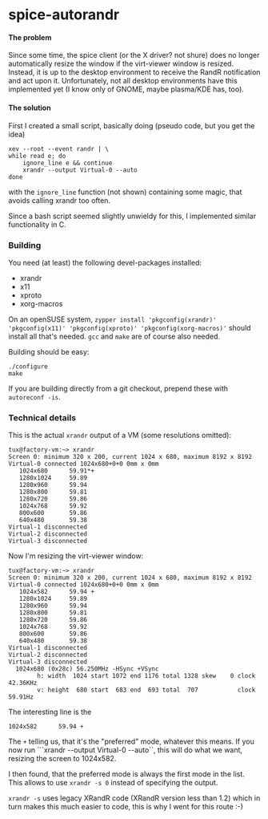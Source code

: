 # spice-autorandr

#### The problem
Since some time, the spice client (or the X driver? not shure) does no longer automatically resize the window if the virt-viewer window is resized. Instead, it is up to the desktop environment to receive the RandR notification and act upon it.
Unfortunately, not all desktop environments have this implemented yet (I know only of GNOME, maybe plasma/KDE has, too).
#### The solution
First I created a small script, basically doing (pseudo code, but you get the idea)

    xev --root --event randr | \
    while read e; do
        ignore_line e && continue
        xrandr --output Virtual-0 --auto
    done

with the ```ignore_line``` function (not shown) containing some magic, that avoids calling xrandr too often.

Since a bash script seemed slightly unwieldy for this, I implemented similar functionality in C.

### Building

You need (at least) the following devel-packages installed:
  * xrandr
  * x11
  * xproto
  * xorg-macros

On an openSUSE system, ```zypper install 'pkgconfig(xrandr)' 'pkgconfig(x11)' 'pkgconfig(xproto)' 'pkgconfig(xorg-macros)'``` should install all that's needed. ```gcc``` and ```make``` are of course also needed.

Building should be easy:

    ./configure
    make

If you are building directly from a git checkout, prepend these with ```autoreconf -is```.

### Technical details
This is the actual ```xrandr``` output of a VM (some resolutions omitted):

    tux@factory-vm:~> xrandr
    Screen 0: minimum 320 x 200, current 1024 x 680, maximum 8192 x 8192
    Virtual-0 connected 1024x680+0+0 0mm x 0mm
       1024x680      59.91*+
       1280x1024     59.89  
       1280x960      59.94  
       1280x800      59.81  
       1280x720      59.86  
       1024x768      59.92  
       800x600       59.86  
       640x480       59.38  
    Virtual-1 disconnected
    Virtual-2 disconnected
    Virtual-3 disconnected

Now I'm resizing the virt-viewer window:

    tux@factory-vm:~> xrandr
    Screen 0: minimum 320 x 200, current 1024 x 680, maximum 8192 x 8192
    Virtual-0 connected 1024x680+0+0 0mm x 0mm
       1024x582      59.94 +
       1280x1024     59.89
       1280x960      59.94
       1280x800      59.81
       1280x720      59.86
       1024x768      59.92
       800x600       59.86
       640x480       59.38
    Virtual-1 disconnected
    Virtual-2 disconnected
    Virtual-3 disconnected
      1024x680 (0x28c) 56.250MHz -HSync +VSync
            h: width  1024 start 1072 end 1176 total 1328 skew    0 clock  42.36KHz
            v: height  680 start  683 end  693 total  707           clock  59.91Hz

The interesting line is the

    1024x582      59.94 +

The ```+``` telling us, that it's the "preferred" mode, whatever this means.
If you now run ```xrandr --output Virtual-0 --auto``, this will do what we want, resizing the screen to 1024x582.

I then found, that the preferred mode is always the first mode in the list. This allows to use ```xrandr -s 0``` instead of specifying the output.

```xrandr -s``` uses legacy XRandR code (XRandR version less than 1.2) which in turn makes this much easier to code, this is why I went for this route :-)